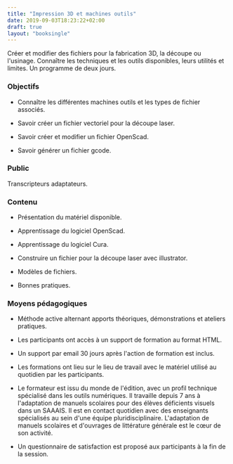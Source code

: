 ```yaml
---
title: "Impression 3D et machines outils"
date: 2019-09-03T18:23:22+02:00
draft: true
layout: "booksingle"
---
```


  Créer et modifier des fichiers pour la fabrication 3D, la découpe ou
  l'usinage. Connaître les techniques et les outils disponibles, leurs
  utilités et limites. Un programme de deux jours.

  ### Objectifs

  - Connaître les différentes machines outils et les types de fichier
  associés.

  - Savoir créer un fichier vectoriel pour la découpe laser.

  - Savoir créer et modifier un fichier OpenScad.

  - Savoir générer un fichier gcode.

  ### Public

  Transcripteurs adaptateurs.

  ### Contenu 

  - Présentation du matériel disponible.

  - Apprentissage du logiciel OpenScad.

  - Apprentissage du logiciel Cura.

  - Construire un fichier pour la découpe laser avec illustrator.

  - Modèles de fichiers.

  - Bonnes pratiques.

  ### Moyens pédagogiques 

  - Méthode active alternant apports théoriques, démonstrations et
  ateliers pratiques.

  - Les participants ont accès à un support de formation au format HTML.

  - Un support par email 30 jours après l'action de formation est inclus.

  - Les formations ont lieu sur le lieu de travail avec le matériel
  utilisé au quotidien par les participants.

  - Le formateur est issu du monde de l'édition, avec un profil technique
  spécialisé dans les outils numériques. Il travaille depuis 7 ans à
  l'adaptation de manuels scolaires pour des élèves déficients visuels
  dans un SAAAIS. Il est en contact quotidien avec des enseignants
  spécialisés au sein d'une équipe pluridisciplinaire. L'adaptation de
  manuels scolaires et d'ouvrages de littérature générale est le cœur de
  son activité.

  - Un questionnaire de satisfaction est proposé aux participants à la fin
  de la session.
